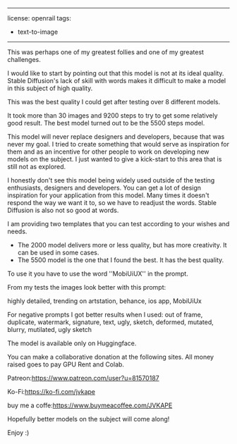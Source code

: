 
---
license: openrail
tags:
  - text-to-image
---

This was perhaps one of my greatest follies and one of my greatest challenges.

I would like to start by pointing out that this model is not at its ideal quality. Stable Diffusion's lack of skill with words makes it difficult to make a model in this subject of high quality. 

This was the best quality I could get after testing over 8 different models.

It took more than 30 images and 9200 steps to try to get some relatively good result. The best model turned out to be the 5500 steps model.

This model will never replace designers and developers, because that was never my goal. I tried to create something that would serve as inspiration for them and as an incentive for other people to work on developing new models on the subject. I just wanted to give a kick-start to this area that is still not as explored.

I honestly don't see this model being widely used outside of the testing enthusiasts, designers and developers. You can get a lot of design inspiration for your application from this model. Many times it doesn't respond the way we want it to, so we have to readjust the words. Stable Diffusion is also not so good at words.

I am providing two templates that you can test according to your wishes and needs.

- The 2000 model delivers more or less quality, but has more creativity. It can be used in some cases.
- The 5500 model is the one that I found the best. It has the best quality.


To use it you have to use the word ''MobiUiUX'' in the prompt.

From my tests the images look better with this prompt:

highly detailed, trending on artstation, behance, ios app, MobiUiUx

For negative prompts I got better results when I used: out of frame, duplicate, watermark, signature, text, ugly, sketch, deformed, mutated, blurry, mutilated, ugly sketch

The model is available only on Huggingface.

You can make a collaborative donation at the following sites. All money raised goes to pay GPU Rent and Colab.

Patreon:https://www.patreon.com/user?u=81570187

Ko-Fi:https://ko-fi.com/jvkape

buy me a coffe:https://www.buymeacoffee.com/JVKAPE

Hopefully better models on the subject will come along!

Enjoy :)

